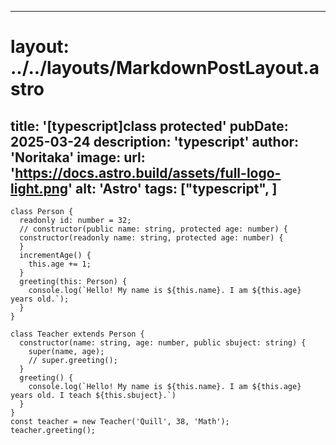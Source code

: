 
---
# layout: ../../layouts/MarkdownPostLayout.astro
title: '[typescript]class protected'
pubDate: 2025-03-24
description: 'typescript'
author: 'Noritaka'
image:
    url: 'https://docs.astro.build/assets/full-logo-light.png'
    alt: 'Astro'
tags: ["typescript", ]
---



```
class Person {
  readonly id: number = 32;
  // constructor(public name: string, protected age: number) {
  constructor(readonly name: string, protected age: number) {
  }
  incrementAge() {
    this.age += 1;
  }
  greeting(this: Person) {
    console.log(`Hello! My name is ${this.name}. I am ${this.age} years old.`);
  }
}

class Teacher extends Person {
  constructor(name: string, age: number, public sbuject: string) {
    super(name, age);
    // super.greeting();
  }
  greeting() {
    console.log(`Hello! My name is ${this.name}. I am ${this.age} years old. I teach ${this.sbuject}.`)
  }
}
const teacher = new Teacher('Quill', 38, 'Math');
teacher.greeting();

```
